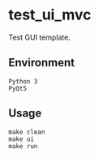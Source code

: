 # test_ui_mvc
Test GUI template.

## Environment
```
Python 3
PyQt5
```

## Usage
```
make clean
make ui
make run
```
